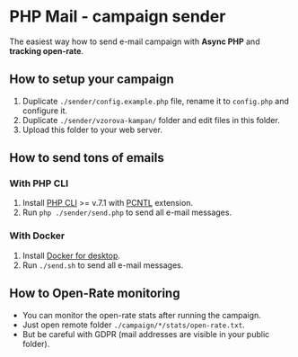 # PHP Mail - campaign sender
The easiest way how to send e-mail campaign with **Async PHP** and **tracking open-rate**.

## How to setup your campaign
1. Duplicate `./sender/config.example.php` file, rename it to `config.php` and configure it.
1. Duplicate `./sender/vzorova-kampan/` folder and edit files in this folder.
1. Upload this folder to your web server.

## How to send tons of emails

### With PHP CLI
1. Install [PHP CLI](http://www.php-cli.com/) >= v.7.1 with [PCNTL](https://www.php.net/manual/en/book.pcntl.php) extension.
1. Run `php ./sender/send.php` to send all e-mail messages.

### With Docker
1. Install [Docker for desktop](https://www.docker.com/products/docker-desktop).
1. Run `./send.sh` to send all e-mail messages.

## How to Open-Rate monitoring
- You can monitor the open-rate stats after running the campaign.
- Just open remote folder `./campaign/*/stats/open-rate.txt`.
- But be careful with GDPR (mail addresses are visible in your public folder).